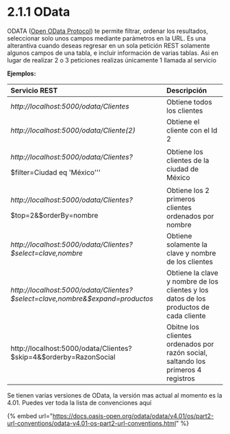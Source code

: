 # 2.1.1 OData

ODATA \([Open OData Protocol](http://odata.org/)\) te permite filtrar, ordenar los resultados, seleccionar solo unos campos mediante parámetros en la URL. Es una alterantiva cuando deseas regresar en un sola petición REST solamente algunos campos de una tabla, e incluir información de varias tablas. Asi en lugar de realizar 2 o 3 peticiones realizas únicamente 1 llamada al servicio 

**Ejemplos:**

<table>
  <thead>
    <tr>
      <th style="text-align:left">Servicio REST</th>
      <th style="text-align:left">Descripci&#xF3;n</th>
    </tr>
  </thead>
  <tbody>
    <tr>
      <td style="text-align:left"><em>http://localhost:5000/odata/Clientes</em>
      </td>
      <td style="text-align:left">Obtiene todos los clientes</td>
    </tr>
    <tr>
      <td style="text-align:left"><em>http://localhost:5000/odata/Cliente(2)</em>
      </td>
      <td style="text-align:left">Obtiene el cliente con el Id 2</td>
    </tr>
    <tr>
      <td style="text-align:left">
        <p><em>http://localhost:5000/odata/Clientes?</em>
        </p>
        <p>$filter=Ciudad eq &apos;M&#xE9;xico&apos;&apos;&apos;</p>
      </td>
      <td style="text-align:left">Obtiene los clientes de la ciudad de M&#xE9;xico</td>
    </tr>
    <tr>
      <td style="text-align:left">
        <p><em>http://localhost:5000/odata/Clientes?</em>
        </p>
        <p>$top=2&amp;$orderBy=nombre</p>
      </td>
      <td style="text-align:left">Obtiene los 2 primeros clientes ordenados por nombre<em> </em>
      </td>
    </tr>
    <tr>
      <td style="text-align:left"><em>http://localhost:5000/odata/Clientes?$select=clave,nombre</em>
      </td>
      <td style="text-align:left">Obtiene solamente la clave y nombre de los clientes</td>
    </tr>
    <tr>
      <td style="text-align:left"><em>http://localhost:5000/odata/Clientes?$select=clave,nombre&amp;$expand=productos</em>
      </td>
      <td style="text-align:left">Obtiene la clave y nombre de los clientes y los datos de los productos
        de cada cliente</td>
    </tr>
    <tr>
      <td style="text-align:left">http://localhost:5000/odata/Clientes?$skip=4&amp;$orderby=RazonSocial</td>
      <td
      style="text-align:left">Obitne los clientes ordenados por raz&#xF3;n social, saltando los primeros
        4 registros</td>
    </tr>
  </tbody>
</table>

Se tienen varias versiones de OData, la versión mas actual al momento es la 4.01. Puedes ver toda la lista de convenciones aquí

{% embed url="https://docs.oasis-open.org/odata/odata/v4.01/os/part2-url-conventions/odata-v4.01-os-part2-url-conventions.html" %}





